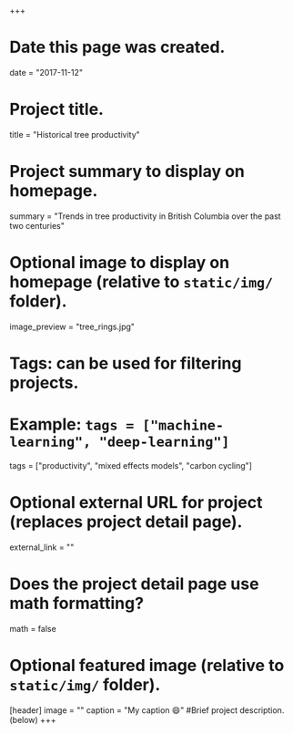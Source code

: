 +++
# Date this page was created.
date = "2017-11-12"

# Project title.
title = "Historical tree productivity"

# Project summary to display on homepage.
summary = "Trends in tree productivity in British Columbia over the past two centuries"

# Optional image to display on homepage (relative to `static/img/` folder).
image_preview = "tree_rings.jpg"

# Tags: can be used for filtering projects.
# Example: `tags = ["machine-learning", "deep-learning"]`
tags = ["productivity", "mixed effects models", "carbon cycling"]

# Optional external URL for project (replaces project detail page).
external_link = ""

# Does the project detail page use math formatting?
math = false

# Optional featured image (relative to `static/img/` folder).
[header]
image = ""
caption = "My caption :smile:"
#Brief project description.(below)
+++

